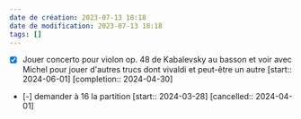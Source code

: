 ```yaml
---
date de création: 2023-07-13 18:18
date de modification: 2023-07-13 18:18
tags: []
---
```

- [X] Jouer concerto pour violon op. 48 de Kabalevsky au basson et voir avec Michel pour jouer d'autres trucs dont vivaldi et peut-être un autre  [start:: 2024-06-01]  [completion:: 2024-04-30]
- [-] demander à 16 la partition  [start:: 2024-03-28]  [cancelled:: 2024-04-01]
